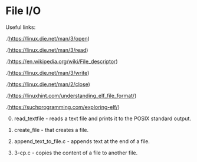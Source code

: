 # File I/O

Useful links:

.(https://linux.die.net/man/3/open)

.(https://linux.die.net/man/3/read)

.(https://en.wikipedia.org/wiki/File_descriptor)

.(https://linux.die.net/man/3/write)

.(https://linux.die.net/man/2/close)

.(https://linuxhint.com/understanding_elf_file_format/)

.(https://suchprogramming.com/exploring-elf/)


0. read_textfile -  reads a text file and prints it to the POSIX standard output.

1. create_file - that creates a file.

2. append_text_to_file.c -  appends text at the end of a file.

3. 3-cp.c - copies the content of a file to another file.

